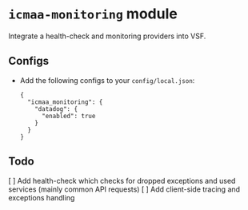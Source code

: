 # `icmaa-monitoring` module

Integrate a health-check and monitoring providers into VSF.

## Configs

* Add the following configs to your `config/local.json`:
  ```
  {
    "icmaa_monitoring": {
      "datadog": {
        "enabled": true
      }
    }
  }
  ```

## Todo

[ ] Add health-check which checks for dropped exceptions and used services (mainly common API requests)
[ ] Add client-side tracing and exceptions handling

